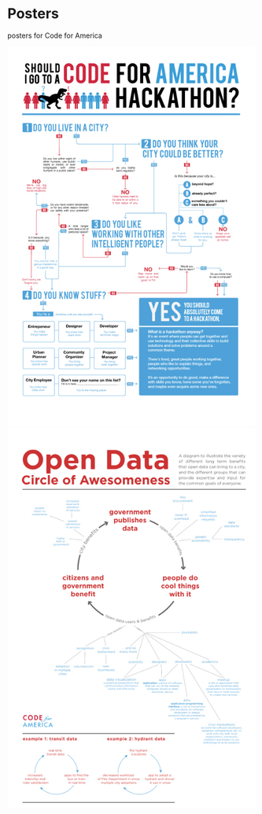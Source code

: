Posters
=======

posters for Code for America

![small hackathon poster](https://github.com/emilyville/Posters/raw/master/hack-small.jpg "Hackathon")
![small hackathon poster](https://github.com/emilyville/Posters/raw/master/circle-small.jpg "Circle_of_Awesomeness")


